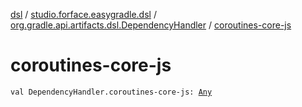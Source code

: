 [dsl](../../index.md) / [studio.forface.easygradle.dsl](../index.md) / [org.gradle.api.artifacts.dsl.DependencyHandler](index.md) / [coroutines-core-js](./coroutines-core-js.md)

# coroutines-core-js

`val DependencyHandler.coroutines-core-js: `[`Any`](https://kotlinlang.org/api/latest/jvm/stdlib/kotlin/-any/index.html)